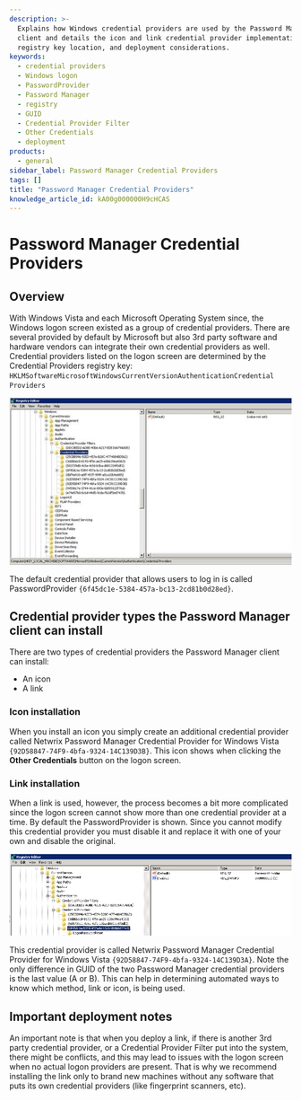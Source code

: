 ```yaml
---
description: >-
  Explains how Windows credential providers are used by the Password Manager
  client and details the icon and link credential provider implementations,
  registry key location, and deployment considerations.
keywords:
  - credential providers
  - Windows logon
  - PasswordProvider
  - Password Manager
  - registry
  - GUID
  - Credential Provider Filter
  - Other Credentials
  - deployment
products:
  - general
sidebar_label: Password Manager Credential Providers
tags: []
title: "Password Manager Credential Providers"
knowledge_article_id: kA00g000000H9cHCAS
---
```


# Password Manager Credential Providers

## Overview

With Windows Vista and each Microsoft Operating System since, the Windows logon screen existed as a group of credential providers. There are several provided by default by Microsoft but also 3rd party software and hardware vendors can integrate their own credential providers as well. Credential providers listed on the logon screen are determined by the Credential Providers registry key: `HKLMSoftwareMicrosoftWindowsCurrentVersionAuthenticationCredential Providers`

![User-added image](./images/ka04u00000116P4_0EM700000005ZT6.png)

The default credential provider that allows users to log in is called PasswordProvider `{6f45dc1e-5384-457a-bc13-2cd81b0d28ed}`.

## Credential provider types the Password Manager client can install

There are two types of credential providers the Password Manager client can install:

- An icon
- A link

### Icon installation

When you install an icon you simply create an additional credential provider called Netwrix Password Manager Credential Provider for Windows Vista `{92D58847-74F9-4bfa-9324-14C139D3B}`. This icon shows when clicking the **Other Credentials** button on the logon screen.

### Link installation

When a link is used, however, the process becomes a bit more complicated since the logon screen cannot show more than one credential provider at a time. By default the PasswordProvider is shown. Since you cannot modify this credential provider you must disable it and replace it with one of your own and disable the original.

![User-added image](./images/ka04u00000116P4_0EM700000005ZTB.png)

This credential provider is called Netwrix Password Manager Credential Provider for Windows Vista `{92D58847-74F9-4bfa-9324-14C139D3A}`. Note the only difference in GUID of the two Password Manager credential providers is the last value (A or B). This can help in determining automated ways to know which method, link or icon, is being used.

## Important deployment notes

An important note is that when you deploy a link, if there is another 3rd party credential provider, or a Credential Provider Filter put into the system, there might be conflicts, and this may lead to issues with the logon screen when no actual logon providers are present. That is why we recommend installing the link only to brand new machines without any software that puts its own credential providers (like fingerprint scanners, etc).
